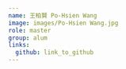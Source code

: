 ```yaml
---
name: 王柏賢 Po-Hsien Wang 
image: images/Po-Hsien Wang.jpg 
role: master
group: alum
links:
  github: link_to_github 
---
```


